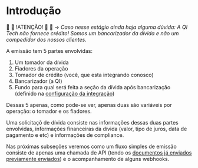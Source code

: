 # Introdução

&#x1F6AB; &#x1F6AB; !ATENÇÃO! &#x1F6AB; &#x1F6AB; &rarr; *Caso nesse estágio ainda haja alguma dúvida: A QI Tech não fornece crédito! Somos um bancarizador da dívida e não um compedidor dos nossos clientes.*

A emissão tem 5 partes envolvidas:

1. Um tomador da dívida
2. Fiadores da operação
3. Tomador de crédito (você, que esta integrando conosco)
4. Bancarizador (a QI)
5. Fundo para qual será feita a seção da dívida após bancarização (definido na [configuração da integração](?file=112))



Dessas 5 apenas, como pode-se ver, apenas duas são variáveis por operação: o tomador e os fiadores.

Uma solicitaçõ de dívida consiste nas informações dessas duas partes envolvidas, informações financeiras da dívida (valor, tipo de juros, data de pagamento e etc) e informações de compliance.

Nas próximas subseções veremos como um fluxo simples de emissão consiste de apenas uma chamada de API (tendo os [documentos já enviados previamente enviados](?file=331)) e o acompanhamento de alguns webhooks.
